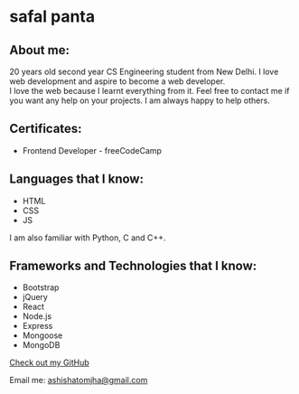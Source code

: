 # safal panta

## About me:

20 years old second year CS Engineering student from New Delhi. I love web development and aspire to become a web developer.  
I love the web because I learnt everything from it. Feel free to contact me if you want any help on your projects. I am always happy to help others.

## Certificates:
- Frontend Developer - freeCodeCamp

## Languages that I know:

- HTML
- CSS
- JS

I am also familiar with Python, C and C++.

## Frameworks and Technologies that I know:

- Bootstrap
- jQuery
- React
- Node.js
- Express
- Mongoose
- MongoDB


[Check out my GitHub](https://github.com/thedreamsaver)

Email me: ashishatomjha@gmail.com
